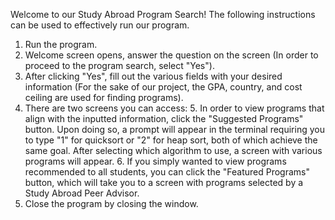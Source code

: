 Welcome to our Study Abroad Program Search! The following instructions can be used to effectively run our program.
1. Run the program. 
2. Welcome screen opens, answer the question on the screen (In order to proceed to the program search, select "Yes").
3. After clicking "Yes", fill out the various fields with your desired information (For the sake of our project, the 
   GPA, country, and cost ceiling are used for finding programs).
4. There are two screens you can access: 
   5. In order to view programs that align with the inputted information, click the "Suggested Programs" button. Upon 
      doing so, a prompt will appear in the terminal requiring you to type "1" for quicksort or "2" for heap sort, both 
      of which achieve the same goal. After selecting which algorithm to use, a screen with various programs will 
      appear.
   6. If you simply wanted to view programs recommended to all students, you can click the "Featured Programs" button, 
      which will take you to a screen with programs selected by a Study Abroad Peer Advisor.
7. Close the program by closing the window.
